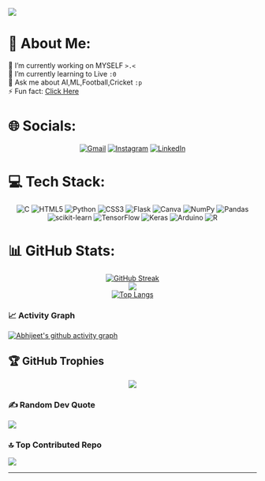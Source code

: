 [![](https://visitcount.itsvg.in/api?id=abhijeet-shankar&icon=7&color=11)](https://visitcount.itsvg.in)


# 💫 About Me:

 🔭 I’m currently working on MYSELF `>.<` <br>
 🌱 I’m currently learning to Live `:0` <br>
 💬 Ask me about AI,ML,Football,Cricket `:p`<br>
 ⚡ Fun fact: [Click Here](https://www.youtube.com/watch?v=dQw4w9WgXcQ)


# 🌐 Socials:
<div align="center">
  
[![Gmail](https://img.shields.io/badge/Gmail-D14836?style=for-the-badge&logo=gmail&logoColor=white)](mailto://abhijeetshankar98@gmail.com)
[![Instagram](https://img.shields.io/badge/Instagram-E4405F?style=for-the-badge&logo=instagram&logoColor=white)](https://instagram.com/its_abhijeet_17) 
[![LinkedIn](https://img.shields.io/badge/LinkedIn-0077B5?style=for-the-badge&logo=linkedin&logoColor=white)](https://linkedin.com/in/abhijeet-shankar)

<!-- [![Snapchat](https://img.shields.io/badge/Snapchat-FFFC00?style=for-the-badge&logo=snapchat&logoColor=white)]() -->
</div>

# 💻 Tech Stack:
<div align="center">
  
![C](https://img.shields.io/badge/c-%2300599C.svg?style=flat&logo=c&logoColor=white) ![HTML5](https://img.shields.io/badge/html5-%23E34F26.svg?style=flat&logo=html5&logoColor=white) ![Python](https://img.shields.io/badge/python-3670A0?style=flat&logo=python&logoColor=ffdd54) ![CSS3](https://img.shields.io/badge/css3-%231572B6.svg?style=flat&logo=css3&logoColor=white) ![Flask](https://img.shields.io/badge/flask-%23000.svg?style=flat&logo=flask&logoColor=white) ![Canva](https://img.shields.io/badge/Canva-%2300C4CC.svg?style=flat&logo=Canva&logoColor=white) ![NumPy](https://img.shields.io/badge/numpy-%23013243.svg?style=flat&logo=numpy&logoColor=white) ![Pandas](https://img.shields.io/badge/pandas-%23150458.svg?style=flat&logo=pandas&logoColor=white) ![scikit-learn](https://img.shields.io/badge/scikit--learn-%23F7931E.svg?style=flat&logo=scikit-learn&logoColor=white) ![TensorFlow](https://img.shields.io/badge/TensorFlow-%23FF6F00.svg?style=flat&logo=TensorFlow&logoColor=white) ![Keras](https://img.shields.io/badge/Keras-%23D00000.svg?style=flat&logo=Keras&logoColor=white) ![Arduino](https://img.shields.io/badge/-Arduino-00979D?style=flat&logo=Arduino&logoColor=white) ![R](https://img.shields.io/badge/r-%23276DC3.svg?style=flat&logo=r&logoColor=white)
  
</div>

# 📊 GitHub Stats:
<div align="center">
 
[![GitHub Streak](https://github-readme-streak-stats.herokuapp.com?user=abhijeet-shankar&theme=cobalt)](https://git.io/streak-stats)<br/>
![](https://github-readme-stats-sigma-five.vercel.app/api?username=abhijeet-shankar&theme=midnight-purple&hide_border=false&include_all_commits=true&count_private=true)<br/>
[![Top Langs](https://github-readme-stats.vercel.app/api/top-langs/?username=abhijeet-shankar&theme=midnight-purple&hide_border=false&include_all_commits=true&count_private=true&layout=donut)](https://github.com/abhijeet-shankar/github-readme-stats)
</div>

### 📈 Activity Graph
  
[![Abhijeet's github activity graph](https://github-readme-activity-graph.vercel.app/graph?username=abhijeet-shankar&bg_color=000000&color=2aead3&line=9e4c98&point=0fe6b0&area=true&hide_border=true)](https://github.com/ashutosh00710/github-readme-activity-graph)


## 🏆 GitHub Trophies
<div align="center">
  
![](https://github-profile-trophy.vercel.app/?username=abhijeet-shankar&theme=radical&no-frame=false&no-bg=false&margin-w=4)
  
</div>

### ✍️ Random Dev Quote
![](https://quotes-github-readme.vercel.app/api?type=horizontal&theme=radical)

### 🔝 Top Contributed Repo
![](https://github-contributor-stats.vercel.app/api?username=abhijeet-shankar&limit=5&theme=radical&combine_all_yearly_contributions=true)

---


